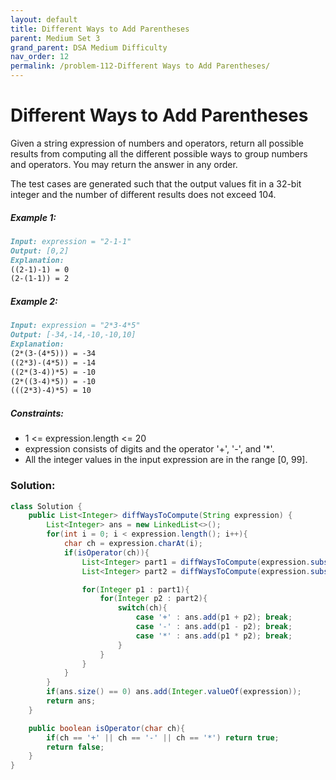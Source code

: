 ```yaml
---
layout: default
title: Different Ways to Add Parentheses
parent: Medium Set 3
grand_parent: DSA Medium Difficulty
nav_order: 12
permalink: /problem-112-Different Ways to Add Parentheses/
---
```

# Different Ways to Add Parentheses
Given a string expression of numbers and operators, return all possible results from computing all the different possible ways to group numbers and operators. You may return the answer in any order.

The test cases are generated such that the output values fit in a 32-bit integer and the number of different results does not exceed 104.

##### Example 1:
```markdown
Input: expression = "2-1-1"
Output: [0,2]
Explanation:
((2-1)-1) = 0
(2-(1-1)) = 2
```
##### Example 2:
```markdown
Input: expression = "2*3-4*5"
Output: [-34,-14,-10,-10,10]
Explanation:
(2*(3-(4*5))) = -34
((2*3)-(4*5)) = -14
((2*(3-4))*5) = -10
(2*((3-4)*5)) = -10
(((2*3)-4)*5) = 10
```
##### Constraints:
* 1 <= expression.length <= 20
* expression consists of digits and the operator '+', '-', and '*'.
* All the integer values in the input expression are in the range [0, 99].

### Solution:
```java
class Solution {
    public List<Integer> diffWaysToCompute(String expression) {
        List<Integer> ans = new LinkedList<>();
        for(int i = 0; i < expression.length(); i++){
            char ch = expression.charAt(i);
            if(isOperator(ch)){
                List<Integer> part1 = diffWaysToCompute(expression.substring(0,i));
                List<Integer> part2 = diffWaysToCompute(expression.substring(i + 1));

                for(Integer p1 : part1){
                    for(Integer p2 : part2){
                        switch(ch){
                            case '+' : ans.add(p1 + p2); break;
                            case '-' : ans.add(p1 - p2); break;
                            case '*' : ans.add(p1 * p2); break;
                        }
                    }
                }
            }
        }
        if(ans.size() == 0) ans.add(Integer.valueOf(expression));
        return ans;
    }

    public boolean isOperator(char ch){
        if(ch == '+' || ch == '-' || ch == '*') return true;
        return false;
    }
}
```